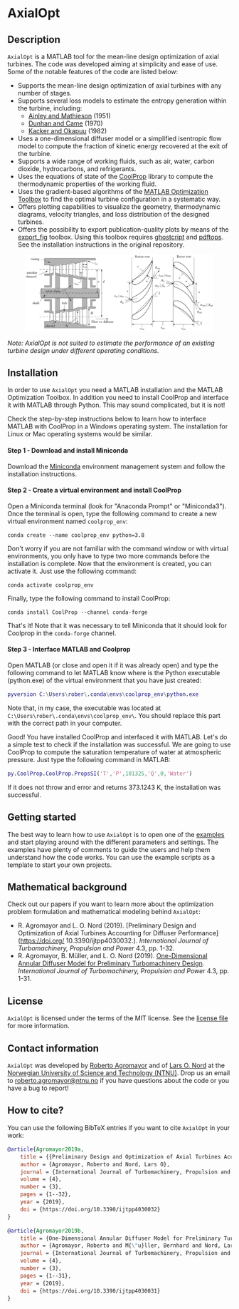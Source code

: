 # AxialOpt
## Description

`AxialOpt` is a MATLAB tool for the mean-line design optimization of axial turbines.  The code was developed aiming at simplicity and ease of use. Some of the notable features of the code are listed below:

- Supports the mean-line design optimization of axial turbines with any number of stages.
- Supports several loss models to estimate the entropy generation within the turbine, including:
  - [Ainley and Mathieson](https://apps.dtic.mil/dtic/tr/fulltext/u2/a950664.pdf) (1951)
  - [Dunhan and Came](http://dx.doi.org/10.1115/1.3445349) (1970)
  - [Kacker and Okapuu](http://dx.doi.org/10.1115/1.3227240) (1982)
- Uses a one-dimensional diffuser model or a simplified isentropic flow model to compute the fraction of kinetic energy recovered at the exit of the turbine.
- Supports a wide range of working fluids, such as air, water, carbon dioxide, hydrocarbons, and refrigerants.
- Uses the equations of state of the [CoolProp](http://www.coolprop.org/) library to compute the thermodynamic properties of the working fluid.
- Uses the gradient-based algorithms of the [MATLAB Optimization Toolbox](https://se.mathworks.com/products/optimization.html) to find the optimal turbine configuration in a systematic way. 
- Offers plotting capabilities to visualize the geometry, thermodynamic diagrams, velocity triangles, and loss distribution of the designed turbines.
- Offers the possibility to export publication-quality plots by means of the [export_fig](https://github.com/altmany/export_fig) toolbox. Using this toolbox requires [ghostcript](https://www.ghostscript.com/) and [pdftops](http://www.xpdfreader.com/). See the installation instructions in the original repository.

<figure>
	<img src="./docs/axial_turbine_diagrams.svg" width="750"/> 
</figure>

_Note: AxialOpt is not suited to estimate the performance of an existing turbine design under different operating conditions._

## Installation

In order to use `AxialOpt` you need a MATLAB installation and the MATLAB Optimization Toolbox. In addition you need to install CoolProp and interface it with MATLAB through Python. This may sound complicated, but it is not!

Check the step-by-step instructions below to learn how to interface MATLAB with CoolProp in a Windows operating system. The installation for Linux or Mac operating systems would be similar.

#### Step 1 - Download and install Miniconda

Download the [Miniconda](https://docs.conda.io/en/latest/miniconda.html) environment management system and follow the installation instructions.

#### Step 2 - Create a virtual environment and install CoolProp

Open a Miniconda terminal (look for "Anaconda Prompt" or "Miniconda3"). Once the terminal is open, type the following command to create a new virtual environment named `coolprop_env`:

```shell
conda create --name coolprop_env python=3.8
```

Don't worry if you are not familiar with the command window or with virtual environments, you only have to type two more commands before the installation is complete. Now that the environment is created, you can activate it. Just use the following command:

```shell
conda activate coolprop_env
```

Finally, type the following command to install CoolProp:

```shell
conda install CoolProp --channel conda-forge
```

That's it! Note that it was necessary to tell Miniconda that it should look for Coolprop in the `conda-forge` channel.

#### Step 3 - Interface MATLAB and Coolprop

Open MATLAB (or close and open it if it was already open) and type the following command to let MATLAB know where is the Python executable (python.exe) of the virtual environment that you have just created:

```matlab
pyversion C:\Users\rober\.conda\envs\coolprop_env\python.exe
```

Note that, in my case, the executable was located at `C:\Users\rober\.conda\envs\coolprop_env\`. You should replace this part with the correct path in your computer.

Good! You have installed CoolProp and interfaced it with MATLAB. Let's do a simple test to check if the installation was successful. We are going to use CoolProp to compute the saturation temperature of water at atmospheric pressure. Just type the following command in MATLAB: 

```matlab
py.CoolProp.CoolProp.PropsSI('T','P',101325,'Q',0,'Water')
```

If it does not throw and error and returns 373.1243 K, the installation was successful.

## Getting started

The best way to learn how to use `AxialOpt` is to open one of the [examples](examples/) and start playing around with the different parameters and settings. The examples have plenty of comments to guide the users and help them understand how the code works. You can use the example scripts as a template to start your own projects.

## Mathematical background

Check out our papers if you want to learn more about the optimization problem formulation and mathematical modeling behind `AxialOpt`:

- R. Agromayor and L. O. Nord (2019). [Preliminary Design and Optimization of Axial Turbines Accounting for Diffuser Performance](https://doi.org/
  10.3390/ijtpp4030032.). *International Journal of Turbomachinery, Propulsion and Power* 4.3, pp. 1-32.
- R. Agromayor, B. Müller, and L. O. Nord (2019). [One-Dimensional Annular Diffuser Model for Preliminary Turbomachinery Design](https://doi.org/10.3390/ijtpp4030031.). *International Journal of Turbomachinery, Propulsion and Power* 4.3, pp. 1-31. 

## License

`AxialOpt` is licensed under the terms of the MIT license. See the [license file](LICENSE.md) for more information.


## Contact information
`AxialOpt` was developed by [Roberto Agromayor](https://www.ntnu.edu/employees/roberto.agromayor) and of [Lars O. Nord](https://www.ntnu.edu/employees/lars.nord) at the [Norwegian University of Science and Technology (NTNU)](https://www.ntnu.no/). Drop us an email to [roberto.agromayor@ntnu.no](mailto:roberto.agromayor@ntnu.no) if you have questions about the code or you have a bug to report!


## How to cite?
You can use the following BibTeX entries if you want to cite `AxialOpt` in your work:

```bibtex
@article{Agromayor2019a,
    title = {{Preliminary Design and Optimization of Axial Turbines Accounting for Diffuser Performance}},
    author = {Agromayor, Roberto and Nord, Lars O},
    journal = {International Journal of Turbomachinery, Propulsion and Power},
    volume = {4},
    number = {3},
    pages = {1--32},
    year = {2019},
    doi = {https://doi.org/10.3390/ijtpp4030032}
}
```

```bibtex
@article{Agromayor2019b,
    title = {One-Dimensional Annular Diffuser Model for Preliminary Turbomachinery Design},
    author = {Agromayor, Roberto and M{\"u}ller, Bernhard and Nord, Lars O},
    journal = {International Journal of Turbomachinery, Propulsion and Power},
    volume = {4},
    number = {3},
    pages = {1--31},
    year = {2019},
    doi = {https://doi.org/10.3390/ijtpp4030031}
}
```
